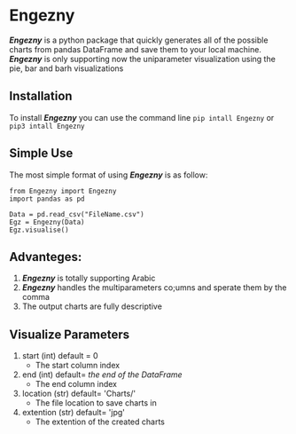# Engezny
***Engezny*** is a python package that quickly generates all of the possible charts from pandas DataFrame and save them to your local machine.
***Engezny*** is only supporting now the uniparameter visualization using the pie, bar and barh visualizations

## Installation
To install ***Engezny*** you can use the command line `pip intall Engezny` or `pip3 intall Engezny`

## Simple Use
The most simple format of using ***Engezny*** is as follow:
```
from Engezny import Engezny
import pandas as pd

Data = pd.read_csv("FileName.csv")
Egz = Engezny(Data)
Egz.visualise()
```

## Advanteges:
1. ***Engezny*** is totally supporting Arabic
2. ***Engezny*** handles the multiparameters co;umns and sperate them by the comma
3. The output charts are fully descriptive

## Visualize Parameters
1. start (int) default = 0
    - The start column index
2. end (int) default= *the end of the DataFrame*
    - The end column index
3. location (str) default= 'Charts/'
    - The file location to save charts in
4. extention (str) default= 'jpg'
    - The extention of the created charts
